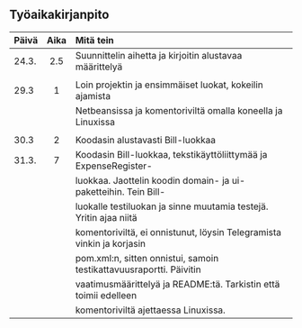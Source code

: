 ## Työaikakirjanpito

| Päivä | Aika   | Mitä tein                                               |
| ------|:------:|:--------------------------------------------------------|
| 24.3. |  2.5   | Suunnittelin aihetta ja kirjoitin alustavaa määrittelyä |
|       |        |            |
| 29.3  |  1     | Loin projektin ja ensimmäiset luokat, kokeilin ajamista |
|       |	 | Netbeansissa ja komentoriviltä omalla koneella ja Linuxissa
|       |        |             |
| 30.3  |  2     | Koodasin alustavasti Bill-luokkaa |
| 31.3. |  7     | Koodasin Bill-luokkaa, tekstikäyttöliittymää ja ExpenseRegister-|
|       |        | luokkaa. Jaottelin koodin domain- ja ui-paketteihin. Tein Bill-|
|       |        | luokalle testiluokan ja sinne muutamia testejä. Yritin ajaa niitä|
|       |        | komentoriviltä, ei onnistunut, löysin Telegramista vinkin ja korjasin| 
|       |        | pom.xml:n, sitten onnistui, samoin testikattavuusraportti. Päivitin |
|       |        | vaatimusmäärittelyä ja README:tä. Tarkistin että toimii edelleen|
|       |        | komentoriviltä ajettaessa Linuxissa. |
 


